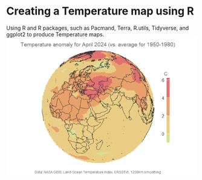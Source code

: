 # **Creating a Temperature map using R**
Using R and R packages, such as Pacmand, Terra, R.utils, Tidyverse, and ggplot2 to produce Temperature maps. 
![](Title_files/figure-gfm/ggplot02_ortho-1.png)<!-- -->

